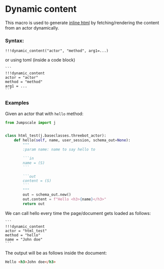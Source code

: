 # Dynamic content

This macro is used to generate [inline html](../html.md) by fetching/rendering the content from an actor dynamically.


### Syntax:

```
!!!dynamic_content("actor", "method", arg1=...)
```

or using toml (inside a code block)

````
```
!!!dynamic_content
actor = "actor"
method = "method"
arg1 = ...
```
````


### Examples


Given an actor that with `hello` method:

```python
from Jumpscale import j


class html_test(j.baseclasses.threebot_actor):
    def hello(self, name, user_session, schema_out=None):
        """
        :param name: name to say hello to

        ```in
        name = (S)
        ```

        ```out
        content = (S)
        ```
        """
        out = schema_out.new()
        out.content = f"Hello <h3>{name}</h3>"
        return out
```

We can call hello every time the page/document gets loaded as follows:


````
```
!!!dynamic_content
actor = "html_test"
method = "hello"
name = "John doe"
```
````

The output will be as follows inside the document:

```html
Hello <h3>John doe</h3>
```
